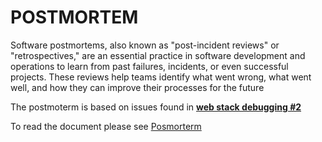 # POSTMORTEM

Software postmortems, also known as "post-incident reviews" or "retrospectives," are an essential practice in software development and operations to learn from past failures, incidents, or even successful projects. These reviews help teams identify what went wrong, what went well, and how they can improve their processes for the future

The postmoterm is based on issues found in **[web stack debugging #2](../0x12-web_stack_debugging_2/)**

To read the document please see [Posmorterm](https://docs.google.com/document/d/1kZQqRuQ72QWXFuo7N9FDU8RaBkntgbGIQNUf2gR3Zqg/edit?usp=sharing)

